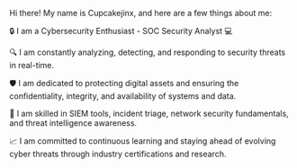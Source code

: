 Hi there! My name is Cupcakejinx, and here are a few things about me:

🔒 I am a Cybersecurity Enthusiast - SOC Security Analyst 💻 

🔍 I am constantly analyzing, detecting, and responding to security threats in real-time.

🛡️ I am dedicated to protecting digital assets and ensuring the confidentiality, integrity, and availability of systems and data.

🔧 I am skilled in SIEM tools, incident triage, network security fundamentals, and threat intelligence awareness.

📈 I am committed to continuous learning and staying ahead of evolving cyber threats through industry certifications and research.



